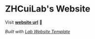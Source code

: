 
# ZHCuiLab's Website

Visit **[website url](#)** 🚀

_Built with [Lab Website Template](https://greene-lab.gitbook.io/lab-website-template-docs)_
